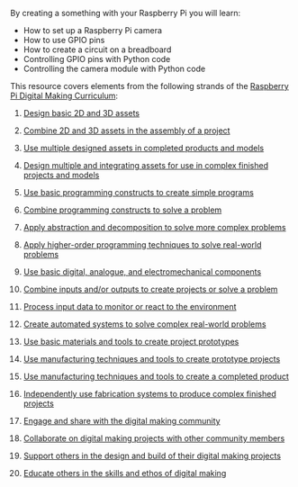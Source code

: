 By creating a something with your Raspberry Pi you will learn:

- How to set up a Raspberry Pi camera
- How to use GPIO pins
- How to create a circuit on a breadboard
- Controlling GPIO pins with Python code
- Controlling the camera module with Python code

This resource covers elements from the following strands of the [Raspberry Pi Digital Making Curriculum](https://www.raspberrypi.org/curriculum/):

1. [Design basic 2D and 3D assets](https://www.raspberrypi.org/curriculum/design/creator)
1. [Combine 2D and 3D assets in the assembly of a project](https://www.raspberrypi.org/curriculum/design/builder)
1. [Use multiple designed assets in completed products and models](https://www.raspberrypi.org/curriculum/design/developer)
1. [Design multiple and integrating assets for use in complex finished projects and models](https://www.raspberrypi.org/curriculum/design/maker)

1. [Use basic programming constructs to create simple programs](https://www.raspberrypi.org/curriculum/programming/creator)
1. [Combine programming constructs to solve a problem](https://www.raspberrypi.org/curriculum/programming/builder)
1. [Apply abstraction and decomposition to solve more complex problems](https://www.raspberrypi.org/curriculum/programming/developer)
1. [Apply higher-order programming techniques to solve real-world problems](https://www.raspberrypi.org/curriculum/programming/maker)

1. [Use basic digital, analogue, and electromechanical components](https://www.raspberrypi.org/curriculum/physical-computing/creator)
1. [Combine inputs and/or outputs to create projects or solve a problem](https://www.raspberrypi.org/curriculum/physical-computing/builder)
1. [Process input data to monitor or react to the environment](https://www.raspberrypi.org/curriculum/physical-computing/developer)
1. [Create automated systems to solve complex real-world problems](https://www.raspberrypi.org/curriculum/physical-computing/maker)

1. [Use basic materials and tools to create project prototypes](https://www.raspberrypi.org/curriculum/manufacture/creator)
1. [Use manufacturing techniques and tools to create prototype projects](https://www.raspberrypi.org/curriculum/manufacture/builder)
1. [Use manufacturing techniques and tools to create a completed product](https://www.raspberrypi.org/curriculum/manufacture/developer)
1. [Independently use fabrication systems to produce complex finished projects](https://www.raspberrypi.org/curriculum/manufacture/maker)

1. [Engage and share with the digital making community](https://www.raspberrypi.org/curriculum/community-and-sharing/creator)
1. [Collaborate on digital making projects with other community members](https://www.raspberrypi.org/curriculum/community-and-sharing/builder)
1. [Support others in the design and build of their digital making projects](https://www.raspberrypi.org/curriculum/community-and-sharing/developer)
1. [Educate others in the skills and ethos of digital making](https://www.raspberrypi.org/curriculum/community-and-sharing/maker)
